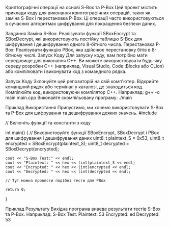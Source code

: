 Криптографічні операції на основі S-Box та P-Box
Цей проект містить приклади коду для виконання криптографічних операцій, таких як заміна S-Box і перестановка P-Box. 
Ці операції часто використовуються в сучасних алгоритмах шифрування для покращення безпеки даних.

Завдання
Заміна S-Box: Реалізувати функції SBoxEncrypt та SBoxDecrypt, які використовують постійну таблицю S-Box для шифрування і дешифрування одного 8-бітного числа.
Перестановка P-Box: Реалізувати функцію PBox, яка здійснює перестановку бітів в 8-бітному числі.
Запуск Коду
Для запуску коду, вам потрібно мати середовище для виконання C++. 
Ви можете використовувати будь-яку середу розробки C++ (наприклад, Visual Studio, Code::Blocks або CLion) або компілювати і виконувати код з командного рядка.

Запуск Коду
Зклонуйте цей репозиторій на свій комп'ютер.
Відкрийте командний рядок або термінал у каталозі, де знаходиться код.
Компілюйте код, використовуючи компілятор C++. Наприклад: g++ -o main main.cpp
Виконайте скомпільовану програму: ./main

Приклад Використання
Припустимо, ми хочемо використовувати S-Box та P-Box для шифрування та дешифрування деяких значень.
#include <iostream>

// Включіть функції та константи з коду

int main() {
    // Використовуйте функції SBoxEncrypt, SBoxDecrypt і PBox для шифрування і дешифрування даних
    uint8_t plaintext_S = 0x53;
    uint8_t encrypted = SBoxEncrypt(plaintext_S);
    uint8_t decrypted = SBoxDecrypt(encrypted);

    cout << "S-Box Test:" << endl;
    cout << "Plaintext: " << hex << (int)plaintext_S << endl;
    cout << "Encrypted: " << hex << (int)encrypted << endl;
    cout << "Decrypted: " << hex << (int)decrypted << endl;

    // Тут можна провести подібні тести для PBox

    return 0;
}

Приклад Результату
Вихідна програма виведе результати тестів S-Box та P-Box. Наприклад:
S-Box Test:
Plaintext: 53
Encrypted: ed
Decrypted: 53
